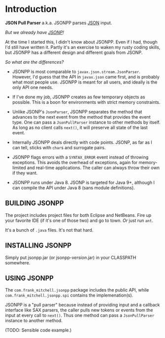 # Introduction #

**JSON Pull Parser** a.k.a. JSONPP parses [JSON](http://json.org) input.

*But we already have [JSONP](https://projects.eclipse.org/projects/ee4j.jsonp)!*

At the time I started this, I didn't know about JSONPP. Even if I had, though
I'd still have written it. Partly it's an exercise to waken my rusty coding skills,
but JSONPP has a different design and different goals from JSONP.


*So what are the differences?*

* JSONPP is most comparable to `javax.json.stream.JsonParser`. However, I'd guess
  that the API in `javax.json` came first, and is probably what most people use.
  JSONPP is meant for all users, and ideally is the only API one needs.

* If I've done my job, JSONPP creates as few temporary objects as possible.
  This is a boon for environments with strict memory constraints.

* Unlike JSONP's `JsonParser`, JSONPP separates the method that advances to the 
  next event from the method that provides the event type. One can pass a 
  `JsonPullParser` instance to other methods by itself. As long as no client 
  calls `next()`, it will preserve all state of the last event.

* Internally JSONPP deals directly with code points. JSONP, as far as I can tell,
  sticks with `char`s and surrogate pairs.

* JSONPP flags errors with a `SYNTAX_ERROR` event instead of throwing exceptions.
  This avoids the overhead of exceptions, again for memory-limited and real-time
  applications.  The caller can always throw their own if they want.

* JSONPP runs under Java 8. JSONP is targeted for Java 9+, although I can compile
  the API under Java 8 (sans module definitions).


## BUILDING JSONPP ###

The project includes project files for both Eclipse and NetBeans. Fire up your
favorite IDE (if it's one of those two) and go to town. *Or* just run `ant`.

It's a bunch of `.java` files. It's not that hard.


## INSTALLING JSONPP ##

Simply put jsonpp.jar (or jsonpp-*version*.jar) in your CLASSPATH somewhere.


## USING JSONPP ##

The `com.frank_mitchell.jsonpp` package includes the public API,
while `com.frank_mitchell.jsonpp.spi` contains the implemenation(s).

JSONPP is a "pull parser" because instead of providing input and a callback
interface like SAX parsers, the caller pulls new tokens or events from the input at
every call to `next()`. Thus one method can pass a `JsonPullParser` instance to
another method.

(TODO: Sensible code example.)
